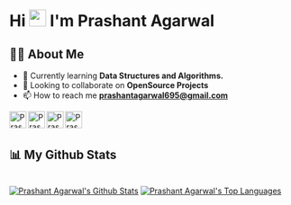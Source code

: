 <h1 >Hi <img src="https://raw.githubusercontent.com/MartinHeinz/MartinHeinz/master/wave.gif" width="30px"> I'm Prashant Agarwal</h1>

<!--
<a href="https://github.com/Meghna-DAS/github-profile-views-counter">
    <img src="https://komarev.com/ghpvc/?username=prashant695">
</a>
-->

## 🙋‍♂️ About Me

- 🌱 Currently learning **Data Structures and Algorithms.**
- 👯 Looking to collaborate on **OpenSource Projects**
- 📫 How to reach me **prashantagarwal695@gmail.com**

[<img align="left" alt="Prashant | Leetcode" width="30px" color = "WHITE" src="https://cdn.jsdelivr.net/npm/simple-icons@v3/icons/leetcode.svg" />](https://leetcode.com/prashant_08)
[<img align="left" alt="Prashant | Codechef" width="30px" src="https://cdn.jsdelivr.net/npm/simple-icons@v3/icons/codechef.svg" />](https://www.codechef.com/users/prashant_08)
[<img align="left" alt="Prashant | Hackerrank" width="30px" src="https://cdn.jsdelivr.net/npm/simple-icons@v3/icons/hackerrank.svg" />](https://www.hackerrank.com/prashant_695)
[<img align="left" alt="Prashant | LinkedIn" width="30px" src="https://cdn.jsdelivr.net/npm/simple-icons@v3/icons/linkedin.svg" />](https://www.linkedin.com/in/prashant-agarwal-921a001b6/)

<br/>
<br/>

## 📊 My Github Stats
  <br/>
    <a href="https://github.com/prashant695/github-readme-stats"><img alt="Prashant Agarwal's Github Stats" src="https://github-readme-stats.vercel.app/api?username=prashant695&show_icons=true&count_private=true&theme=react&hide_border=true&bg_color=0D1117" /></a>
  <a href="https://github.com/prashant695/github-readme-stats"><img alt="Prashant Agarwal's Top Languages" src="https://github-readme-stats.vercel.app/api/top-langs/?username=prashant695&langs_count=8&count_private=true&layout=compact&theme=react&hide_border=true&bg_color=0D1117" /></a>

